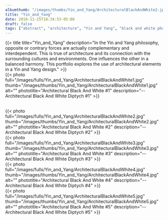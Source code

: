 ```yaml
---
albumthumb: "/images/thumbs/Yin_and_Yang/ArchitecturalBlackAndWhite2.jpg"
title: "Yin_and_Yang"
date: 2018-11-25T18:34:53-05:00
draft: false
tags: ["abstract", "architecture", "Yin and Yang", "black and white photography"]
---
```

{{< title title="Yin_and_Yang" description="In the Yin and Yang philosophy, opposite or contrary forces are actually complementary and interdependent. This is true of architecture and its connection with the surrounding cultures and environments. One influences the other in a balanced harmony. This portfolio explores the use of architectural elements in a Yin and Yang design." >}}
<br />
{{< photo full="/images/fulls/Yin_and_Yang/ArchitecturalBlackAndWhite1.jpg" thumb="/images/thumbs/Yin_and_Yang/ArchitecturalBlackAndWhite1.jpg" alt="" phototitle="Architectural Black And White #1" description="-- Architectural Black And White Diptych #1" >}}


<br />
{{< photo full="/images/fulls/Yin_and_Yang/ArchitecturalBlackAndWhite2.jpg" thumb="/images/thumbs/Yin_and_Yang/ArchitecturalBlackAndWhite2.jpg" alt="" phototitle="Architectural Black And White #2" description="-- Architectural Black And White Diptych #2" >}}


<br />
{{< photo full="/images/fulls/Yin_and_Yang/ArchitecturalBlackAndWhite3.jpg" thumb="/images/thumbs/Yin_and_Yang/ArchitecturalBlackAndWhite3.jpg" alt="" phototitle="Architectural Black And White #3" description="-- Architectural Black And White Diptych #3" >}}


<br />
{{< photo full="/images/fulls/Yin_and_Yang/ArchitecturalBlackAndWhite4.jpg" thumb="/images/thumbs/Yin_and_Yang/ArchitecturalBlackAndWhite4.jpg" alt="" phototitle="Architectural Black And White #4" description="-- Architectural Black And White Diptych #4" >}}


<br />
{{< photo full="/images/fulls/Yin_and_Yang/ArchitecturalBlackAndWhite5.jpg" thumb="/images/thumbs/Yin_and_Yang/ArchitecturalBlackAndWhite5.jpg" alt="" phototitle="Architectural Black And White #5" description="-- Architectural Black And White Diptych #5" >}}
